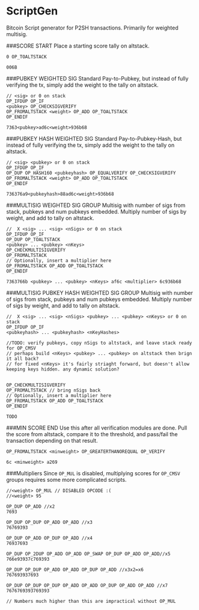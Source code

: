 ScriptGen
=========
Bitcoin Script generator for P2SH transactions. Primarily for weighted multisig.

###SCORE START
Place a starting score tally on altstack. 
```
0 OP_TOALTSTACK
```

```
006B
```

###PUBKEY WEIGHTED SIG
Standard Pay-to-Pubkey, but instead of fully verifying the tx, simply add the weight to the tally on altstack.
```
// <sig> or 0 on stack
OP_IFDUP OP_IF 
<pubkey> OP_CHECKSIGVERIFY 
OP_FROMALTSTACK <weight> OP_ADD OP_TOALTSTACK 
OP_ENDIF
```

```
7363<pubkey>ad6c<weight>936b68
```

###PUBKEY HASH WEIGHTED SIG
Standard Pay-to-Pubkey-Hash, but instead of fully verifying the tx, simply add the weight to the tally on altstack.
```
// <sig> <pubkey> or 0 on stack
OP_IFDUP OP_IF 
OP_DUP OP_HASH160 <pubkeyhash> OP_EQUALVERIFY OP_CHECKSIGVERIFY 
OP_FROMALTSTACK <weight> OP_ADD OP_TOALTSTACK 
OP_ENDIF
```

```
736376a9<pubkeyhash>88ad6c<weight>936b68
```

###MULTISIG WEIGHTED SIG GROUP
Multisig with number of sigs from stack, pubkeys and num pubkeys embedded. Multiply number of sigs by weight, and add to tally on altstack.
```
//  X <sig> ... <sig> <nSigs> or 0 on stack
OP_IFDUP OP_IF 
OP_DUP OP_TOALTSTACK
<pubkey> ... <pubkey> <nKeys>
OP_CHECKMULTISIGVERIFY
OP_FROMALTSTACK 
// Optionally, insert a multiplier here
OP_FROMALTSTACK OP_ADD OP_TOALTSTACK
OP_ENDIF
```

```
7363766b <pubkey> ... <pubkey> <nKeys> af6c <multiplier> 6c936b68
```

###MULTISIG PUBKEY HASH WEIGHTED SIG GROUP
Multisig with number of sigs from stack, pubkeys and num pubkeys embedded. Multiply number of sigs by weight, and add to tally on altstack.
```
//  X <sig> ... <sig> <nSigs> <pubkey> ... <pubkey> <nKeys> or 0 on stack
OP_IFDUP OP_IF 
<pubkeyhash> ... <pubkeyhash> <nKeyHashes>

//TODO: verify pubkeys, copy nSigs to altstack, and leave stack ready for OP_CMSV
// perhaps build <nKeys> <pubkey> ... <pubkey> on altstack then brign it all back?
// for fixed <nKeys> it's fairly striaght forward, but doesn't allow keeping keys hidden. any dynamic solution?


OP_CHECKMULTISIGVERIFY
OP_FROMALTSTACK // bring nSigs back
// Optionally, insert a multiplier here
OP_FROMALTSTACK OP_ADD OP_TOALTSTACK
OP_ENDIF
```

```
TODO
```

###MIN SCORE END
Use this after all verification modules are done. Pull the score from altstack, compare it to the threshold, and pass/fail the transaction depending on that result.
```
OP_FROMALTSTACK <minweight> OP_GREATERTHANOREQUAL OP_VERIFY
```

```
6c <minweight> a269
```



###Multipliers
Since `OP_MUL` is disabled, multiplying scores for `OP_CMSV` groups requires some more complicated scripts.
```
//<weight> OP_MUL // DISABLED OPCODE :(
//<weight> 95

OP_DUP OP_ADD //x2
7693

OP_DUP OP_DUP OP_ADD OP_ADD //x3
76769393

OP_DUP OP_ADD OP_DUP OP_ADD //x4
76937693

OP_DUP OP_2DUP OP_ADD OP_ADD OP_SWAP OP_DUP OP_ADD OP_ADD//x5
766e93937c769393

OP_DUP OP_DUP OP_ADD OP_ADD OP_DUP OP_ADD //x3x2=x6
767693937693

OP_DUP OP_DUP OP_DUP OP_ADD OP_ADD OP_DUP OP_ADD OP_ADD //x7
7676769393769393

// Numbers much higher than this are impractical without OP_MUL

```
